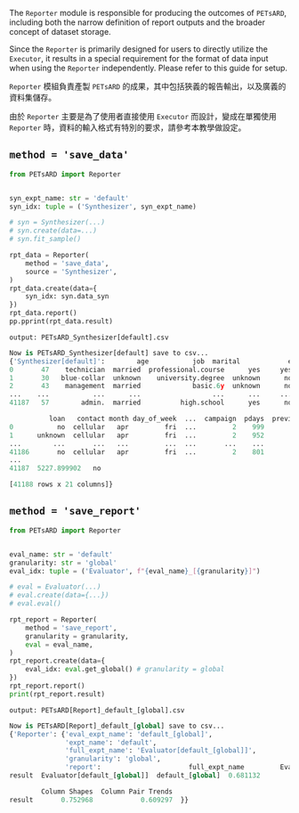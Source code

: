 The `Reporter` module is responsible for producing the outcomes of `PETsARD`, including both the narrow definition of report outputs and the broader concept of dataset storage.

Since the `Reporter` is primarily designed for users to directly utilize the `Executor`, it results in a special requirement for the format of data input when using the `Reporter` independently. Please refer to this guide for setup.

`Reporter` 模組負責產製 `PETsARD` 的成果，其中包括狹義的報告輸出，以及廣義的資料集儲存。

由於 `Reporter` 主要是為了使用者直接使用 `Executor` 而設計，變成在單獨使用 `Reporter` 時，資料的輸入格式有特別的要求，請參考本教學做設定。


## `method = 'save_data'`

```Python
from PETsARD import Reporter


syn_expt_name: str = 'default'
syn_idx: tuple = ('Synthesizer', syn_expt_name)

# syn = Synthesizer(...)
# syn.create(data=...)
# syn.fit_sample()

rpt_data = Reporter(
    method = 'save_data',
    source = 'Synthesizer',
)
rpt_data.create(data={
    syn_idx: syn.data_syn
})
rpt_data.report()
pp.pprint(rpt_data.result)
```

```plain_text
output: PETsARD_Synthesizer[default].csv
```

```Python
Now is PETsARD_Synthesizer[default] save to csv...
{'Synthesizer[default]':        age           job  marital            education  default housing  \
0       47    technician  married  professional.course      yes     yes
1       30   blue-collar  unknown    university.degree  unknown      no
2       43    management  married             basic.6y  unknown      no
...    ...           ...      ...                  ...      ...     ...
41187   57        admin.  married          high.school      yes      no

          loan   contact month day_of_week  ...  campaign  pdays  previous  \
0           no  cellular   apr         fri  ...         2    999         0
1      unknown  cellular   apr         fri  ...         2    952         0
...        ...       ...   ...         ...  ...       ...    ...       ...
41186       no  cellular   apr         fri  ...         2    801         1
...
41187  5227.899902   no

[41188 rows x 21 columns]}
```


## `method = 'save_report'`

```Python
from PETsARD import Reporter


eval_name: str = 'default'
granularity: str = 'global'
eval_idx: tuple = ('Evaluator', f"{eval_name}_[{granularity}]")

# eval = Evaluator(...)
# eval.create(data={...})
# eval.eval()

rpt_report = Reporter(
    method = 'save_report',
    granularity = granularity,
    eval = eval_name,
)
rpt_report.create(data={
    eval_idx: eval.get_global() # granularity = global
})
rpt_report.report()
print(rpt_report.result)
```

```plain_text
output: PETsARD[Report]_default_[global].csv
```

```Python
Now is PETsARD[Report]_default_[global] save to csv...
{'Reporter': {'eval_expt_name': 'default_[global]',
              'expt_name': 'default',
              'full_expt_name': 'Evaluator[default_[global]]',
              'granularity': 'global',
              'report':                      full_expt_name         Evaluator     Score  \
result  Evaluator[default_[global]]  default_[global]  0.681132

        Column Shapes  Column Pair Trends
result       0.752968            0.609297  }}
```



